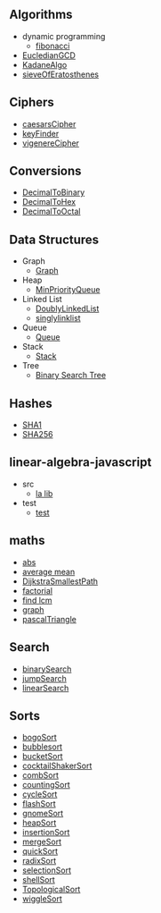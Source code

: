 
## Algorithms
  * dynamic programming
    * [fibonacci](https://github.com/TheAlgorithms/Javascript/blob/master/Algorithms/dynamic_programming/fibonacci.js)
  * [EucledianGCD](https://github.com/TheAlgorithms/Javascript/blob/master/Algorithms/EucledianGCD.js)
  * [KadaneAlgo](https://github.com/TheAlgorithms/Javascript/blob/master/Algorithms/KadaneAlgo.js)
  * [sieveOfEratosthenes](https://github.com/TheAlgorithms/Javascript/blob/master/Algorithms/sieveOfEratosthenes.js)

## Ciphers
  * [caesarsCipher](https://github.com/TheAlgorithms/Javascript/blob/master/Ciphers/caesarsCipher.js)
  * [keyFinder](https://github.com/TheAlgorithms/Javascript/blob/master/Ciphers/keyFinder.js)
  * [vigenereCipher](https://github.com/TheAlgorithms/Javascript/blob/master/Ciphers/vigenereCipher.js)

## Conversions
  * [DecimalToBinary](https://github.com/TheAlgorithms/Javascript/blob/master/Conversions/DecimalToBinary.js)
  * [DecimalToHex](https://github.com/TheAlgorithms/Javascript/blob/master/Conversions/DecimalToHex.js)
  * [DecimalToOctal](https://github.com/TheAlgorithms/Javascript/blob/master/Conversions/DecimalToOctal.js)

## Data Structures
  * Graph
    * [Graph](https://github.com/TheAlgorithms/Javascript/blob/master/Data%20Structures/Graph/Graph.js)
  * Heap
    * [MinPriorityQueue](https://github.com/TheAlgorithms/Javascript/blob/master/Data%20Structures/Heap/MinPriorityQueue.js)
  * Linked List
    * [DoublyLinkedList](https://github.com/TheAlgorithms/Javascript/blob/master/Data%20Structures/Linked%20List/DoublyLinkedList.js)
    * [singlylinklist](https://github.com/TheAlgorithms/Javascript/blob/master/Data%20Structures/Linked%20List/singlylinklist.js)
  * Queue
    * [Queue](https://github.com/TheAlgorithms/Javascript/blob/master/Data%20Structures/Queue/Queue.js)
  * Stack
    * [Stack](https://github.com/TheAlgorithms/Javascript/blob/master/Data%20Structures/Stack/Stack.js)
  * Tree
    * [Binary Search Tree](https://github.com/TheAlgorithms/Javascript/blob/master/Data%20Structures/Tree/Binary%20Search%20Tree.js)

## Hashes
  * [SHA1](https://github.com/TheAlgorithms/Javascript/blob/master/Hashes/SHA1.js)
  * [SHA256](https://github.com/TheAlgorithms/Javascript/blob/master/Hashes/SHA256.js)

## linear-algebra-javascript
  * src
    * [la lib](https://github.com/TheAlgorithms/Javascript/blob/master/linear-algebra-javascript/src/la_lib.js)
  * test
    * [test](https://github.com/TheAlgorithms/Javascript/blob/master/linear-algebra-javascript/test/test.js)

## maths
  * [abs](https://github.com/TheAlgorithms/Javascript/blob/master/maths/abs.js)
  * [average mean](https://github.com/TheAlgorithms/Javascript/blob/master/maths/average_mean.js)
  * [DijkstraSmallestPath](https://github.com/TheAlgorithms/Javascript/blob/master/maths/DijkstraSmallestPath.js)
  * [factorial](https://github.com/TheAlgorithms/Javascript/blob/master/maths/factorial.js)
  * [find lcm](https://github.com/TheAlgorithms/Javascript/blob/master/maths/find_lcm.js)
  * [graph](https://github.com/TheAlgorithms/Javascript/blob/master/maths/graph.js)
  * [pascalTriangle](https://github.com/TheAlgorithms/Javascript/blob/master/maths/pascalTriangle.js)

## Search
  * [binarySearch](https://github.com/TheAlgorithms/Javascript/blob/master/Search/binarySearch.js)
  * [jumpSearch](https://github.com/TheAlgorithms/Javascript/blob/master/Search/jumpSearch.js)
  * [linearSearch](https://github.com/TheAlgorithms/Javascript/blob/master/Search/linearSearch.js)

## Sorts
  * [bogoSort](https://github.com/TheAlgorithms/Javascript/blob/master/Sorts/bogoSort.js)
  * [bubblesort](https://github.com/TheAlgorithms/Javascript/blob/master/Sorts/bubblesort.js)
  * [bucketSort](https://github.com/TheAlgorithms/Javascript/blob/master/Sorts/bucketSort.js)
  * [cocktailShakerSort](https://github.com/TheAlgorithms/Javascript/blob/master/Sorts/cocktailShakerSort.js)
  * [combSort](https://github.com/TheAlgorithms/Javascript/blob/master/Sorts/combSort.js)
  * [countingSort](https://github.com/TheAlgorithms/Javascript/blob/master/Sorts/countingSort.js)
  * [cycleSort](https://github.com/TheAlgorithms/Javascript/blob/master/Sorts/cycleSort.js)
  * [flashSort](https://github.com/TheAlgorithms/Javascript/blob/master/Sorts/flashSort.js)
  * [gnomeSort](https://github.com/TheAlgorithms/Javascript/blob/master/Sorts/gnomeSort.js)
  * [heapSort](https://github.com/TheAlgorithms/Javascript/blob/master/Sorts/heapSort.js)
  * [insertionSort](https://github.com/TheAlgorithms/Javascript/blob/master/Sorts/insertionSort.js)
  * [mergeSort](https://github.com/TheAlgorithms/Javascript/blob/master/Sorts/mergeSort.js)
  * [quickSort](https://github.com/TheAlgorithms/Javascript/blob/master/Sorts/quickSort.js)
  * [radixSort](https://github.com/TheAlgorithms/Javascript/blob/master/Sorts/radixSort.js)
  * [selectionSort](https://github.com/TheAlgorithms/Javascript/blob/master/Sorts/selectionSort.js)
  * [shellSort](https://github.com/TheAlgorithms/Javascript/blob/master/Sorts/shellSort.js)
  * [TopologicalSort](https://github.com/TheAlgorithms/Javascript/blob/master/Sorts/TopologicalSort.js)
  * [wiggleSort](https://github.com/TheAlgorithms/Javascript/blob/master/Sorts/wiggleSort.js)
